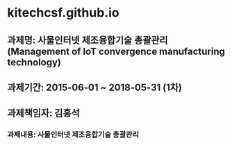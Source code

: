 # kitechcsf.github.io
## 과제명: 사물인터넷 제조융합기술 총괄관리 (Management of IoT convergence manufacturing technology)
## 과제기간: 2015-06-01 ~ 2018-05-31 (1차)
## 과제책임자: 김홍석 
### 과제내용: 사물인터넷 제조융합기술 총괄관리
